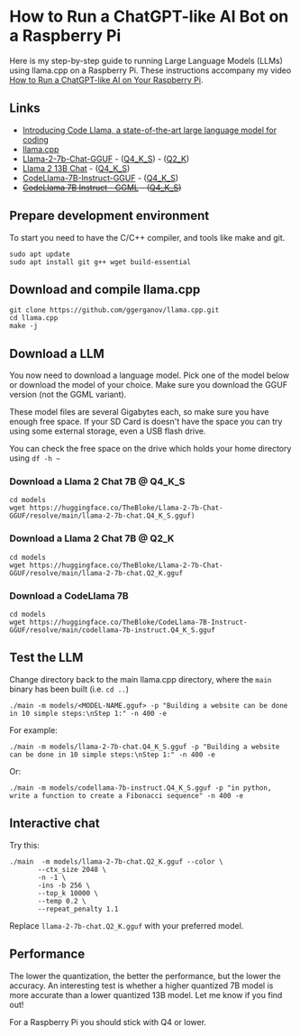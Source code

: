 # How to Run a ChatGPT-like AI Bot on a Raspberry Pi
Here is my step-by-step guide to running Large Language Models (LLMs) using llama.cpp on a Raspberry Pi. These instructions accompany my video [How to Run a ChatGPT-like AI on Your Raspberry Pi](https://youtu.be/idZctq7WIq4).

## Links

- [Introducing Code Llama, a state-of-the-art large language model for coding](https://ai.meta.com/blog/code-llama-large-language-model-coding/)
- [llama.cpp](https://github.com/ggerganov/llama.cpp)
- [Llama-2-7b-Chat-GGUF](https://huggingface.co/TheBloke/Llama-2-7b-Chat-GGUF) - ([Q4_K_S](https://huggingface.co/TheBloke/Llama-2-7b-Chat-GGUF/resolve/main/llama-2-7b-chat.Q4_K_S.gguf)) - ([Q2_K](https://huggingface.co/TheBloke/Llama-2-7b-Chat-GGUF/resolve/main/llama-2-7b-chat.Q2_K.gguf))
- [Llama 2 13B Chat](https://huggingface.co/TheBloke/Llama-2-13B-chat-GGUF) - ([Q4_K_S](https://huggingface.co/TheBloke/Llama-2-13B-chat-GGUF/resolve/main/llama-2-13b-chat.Q4_K_S.gguf))
- [CodeLlama-7B-Instruct-GGUF](https://huggingface.co/TheBloke/CodeLlama-7B-Instruct-GGUF) - ([Q4_K_S](https://huggingface.co/TheBloke/CodeLlama-7B-Instruct-GGUF/resolve/main/codellama-7b-instruct.Q4_K_S.gguf))
- ~~[CodeLlama 7B Instruct - GGML](https://huggingface.co/TheBloke/CodeLlama-7B-Instruct-GGML/tree/main) - ([Q4_K_S](https://huggingface.co/TheBloke/CodeLlama-7B-Instruct-GGML/blob/main/codellama-7b-instruct.ggmlv3.Q4_K_S.bin))~~

## Prepare development environment
To start you need to have the C/C++ compiler, and tools like make and git.
```
sudo apt update
sudo apt install git g++ wget build-essential
```

## Download and compile llama.cpp
```
git clone https://github.com/ggerganov/llama.cpp.git
cd llama.cpp
make -j
```

## Download a LLM
You now need to download a language model. Pick one of the model below or download the model of your choice. Make sure you download the GGUF version (not the GGML variant).

These model files are several Gigabytes each, so make sure you have enough free space. If your SD Card is doesn't have the space you can try using some external storage, even a USB flash drive.

You can check the free space on the drive which holds your home directory using `df -h ~`
### Download a Llama 2 Chat 7B @ Q4_K_S
```
cd models
wget https://huggingface.co/TheBloke/Llama-2-7b-Chat-GGUF/resolve/main/llama-2-7b-chat.Q4_K_S.gguf)
```

### Download a Llama 2 Chat 7B @ Q2_K
```
cd models
wget https://huggingface.co/TheBloke/Llama-2-7b-Chat-GGUF/resolve/main/llama-2-7b-chat.Q2_K.gguf
```

### Download a CodeLlama 7B
```
cd models
wget https://huggingface.co/TheBloke/CodeLlama-7B-Instruct-GGUF/resolve/main/codellama-7b-instruct.Q4_K_S.gguf
```

## Test the LLM
Change directory back to the main llama.cpp directory, where the `main` binary has been built (i.e. `cd ..`)

```
./main -m models/<MODEL-NAME.gguf> -p "Building a website can be done in 10 simple steps:\nStep 1:" -n 400 -e
```

For example:
```
./main -m models/llama-2-7b-chat.Q4_K_S.gguf -p "Building a website can be done in 10 simple steps:\nStep 1:" -n 400 -e
```

Or:
```
./main -m models/codellama-7b-instruct.Q4_K_S.gguf -p "in python, write a function to create a Fibonacci sequence" -n 400 -e
```

## Interactive chat
Try this:
```
./main  -m models/llama-2-7b-chat.Q2_K.gguf --color \
       --ctx_size 2048 \
       -n -1 \
       -ins -b 256 \
       --top_k 10000 \
       --temp 0.2 \
       --repeat_penalty 1.1
```
Replace `llama-2-7b-chat.Q2_K.gguf` with your preferred model.

## Performance
The lower the quantization, the better the performance, but the lower the accuracy. An interesting test is whether a higher quantized 7B model is more accurate than a lower quantized 13B model. Let me know if you find out!

For a Raspberry Pi you should stick with Q4 or lower.


